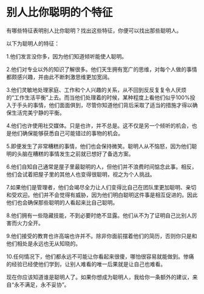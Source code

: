 # 别人比你聪明的个特征

有哪些特征表明别人比你聪明？找出这些特征，你便可以找出那些聪明人。 

以下为聪明人的特征： 

1.他们发言没你多，因为他们知道倾听能使人聪明。 

2.他们对专业以外的知识了解很多。他们天生拥有宽广的思维，对每个人做的事情都颇感兴趣，并由此不断刺激思维更加宽阔。 

3.他们灵敏地处理家庭、工作和个人兴趣的关系，从不回到反反复复令人厌烦的“工作生活平衡”上去。而当他们处理着的时候，某种程度上看他们似乎100%投入于手头的事情，他们面面俱到，尽管你知道他们背后采取了适当的措施才得以确保生活完美宁静的平衡。 

4.他们也许使用社交媒体。只是也许，并不总是。这不仅是另一个倾听的机会，也是他们确保能够获悉自己可能错过的事物的机会。 

5.即便发生了非常糟糕的事情，他们也会保持微笑。聪明人从不恼怒，因为他们聪明的头脑在糟糕的事情发生之前就已想好了备选方案。 

6.他们自知自己通常是屋子里最聪明的人，但他们并不浪费时间惦念此事。相反，他们会试着把屋子里的其他人也变得很聪明，视之为个人挑战。 

7.如果他们是管理者，他们会竭尽全力让人们变得比自己在团队里更加聪明、亲切和受欢迎。他们并不会觉得有威胁，因为他们明白聪明这件事是相互促进的。因此他们也会确保那些聪明的人看起来比自己聪明。 

8.他们拥有一些隐藏技能，不到必要时绝不显露。他们从不为了证明自己比别人厉害而火力全开。 

9.他们接受的教育也许高端也许并不。除非你面前摆着他们的简历，否则你只是和他们相处是永远也无从知晓的。 

10.任何情况下，他们都永远不可能让你看起来很傻，哪怕很容易就能做到。惨痛的经验已经使他们学到，让别人难看的唯一后果就是让自己也难看。 

现在你应该知道谁是聪明人了。如果你想成为聪明人，我给你一条额外的建议，来自“永不满足，永不妥协”。